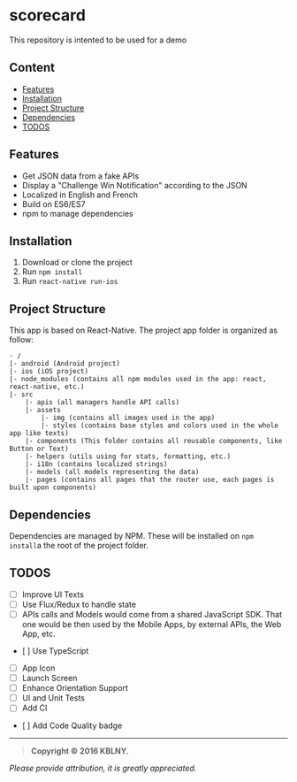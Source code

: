 # scorecard
This repository is intented to be used for a demo

## Content
- [Features](#features)
- [Installation](#installation)
- [Project Structure](#project-structure)
- [Dependencies](#dependencies)
- [TODOS](#todos)


## Features
- Get JSON data from a fake APIs
- Display a "Challenge Win Notification" according to the JSON
- Localized in English and French
- Build on ES6/ES7
- npm to manage dependencies

## Installation
1. Download or clone the project
2. Run `npm install`
3. Run `react-native run-ios`

## Project Structure
This app is based on React-Native. The project app folder is organized as follow:
```
- /
|- android (Android project)
|- ios (iOS project)
|- node_modules (contains all npm modules used in the app: react, react-native, etc.)
|- src 
    |- apis (all managers handle API calls)
    |- assets
        |- img (contains all images used in the app)
        |- styles (contains base styles and colors used in the whole app like texts)
    |- components (This folder contains all reusable components, like Button or Text)
    |- helpers (utils using for stats, formatting, etc.)
    |- i18n (contains localized strings)
    |- models (all models representing the data)
    |- pages (contains all pages that the router use, each pages is built upon components)
```

## Dependencies
Dependencies are managed by NPM. These will be installed on `npm install`a the root of the project folder.

## TODOS
- [ ] Improve UI Texts
- [ ] Use Flux/Redux to handle state
- [ ] APIs calls and Models would come from a shared JavaScript SDK. That one would be then used by the Mobile Apps, by external APIs, the Web App, etc. 
- [ ] Use TypeScript
- [ ] App Icon
- [ ] Launch Screen
- [ ] Enhance Orientation Support
- [ ] UI and Unit Tests
- [ ] Add CI
- [ ] Add Code Quality badge

---

>**Copyright &copy; 2016 KBLNY.**

*Please provide attribution, it is greatly appreciated.*
